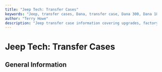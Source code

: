 ```yaml
---
title: "Jeep Tech: Transfer Cases"
keywords: "Jeep, transfer cases, Dana, transfer case, Dana 300, Dana 18, New Process, New Venture"
author: "Terry Howe"
description: "Jeep transfer case information covering upgrades, factory options, and essential information."
---
```

# Jeep Tech: Transfer Cases

## General Information